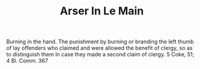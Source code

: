 ---
title: Arser In Le Main
permalink: "/definitions/arser-in-le-main.html"
body: Burning in the hand. The punishment by burning or branding the left thumb of
  lay offenders who claimed and were allowed the benefit of clergy, so as to distinguish
  them ln case they made a second claim of clergy. 5 Coke, 51; 4 Bl. Comm. 367
published_at: '2018-07-07'
layout: post
---